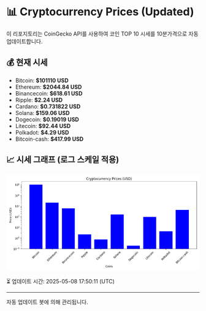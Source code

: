 
# 📊 Cryptocurrency Prices (Updated)

이 리포지토리는 CoinGecko API를 사용하여 코인 TOP 10 시세를 10분가격으로 자동 업데이트합니다.

## 💰 현재 시세
- Bitcoin: **$101110 USD**
- Ethereum: **$2044.84 USD**
- Binancecoin: **$618.61 USD**
- Ripple: **$2.24 USD**
- Cardano: **$0.731822 USD**
- Solana: **$159.06 USD**
- Dogecoin: **$0.19019 USD**
- Litecoin: **$92.44 USD**
- Polkadot: **$4.29 USD**
- Bitcoin-cash: **$417.99 USD**

## 📈 시세 그래프 (로그 스케일 적용)
![Crypto Prices](crypto_prices.png)

⏳ 업데이트 시간: 2025-05-08 17:50:11 (UTC)

---
자동 업데이트 봇에 의해 관리됩니다.
